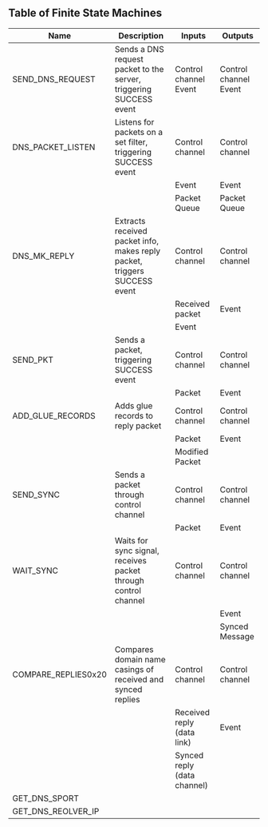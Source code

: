 ## Table of Finite State Machines

| Name               | Description                                                 | Inputs                  | Outputs                 |
|--------------------|-------------------------------------------------------------|-------------------------|-------------------------|
| SEND_DNS_REQUEST   | Sends a DNS request packet to the server, triggering SUCCESS event | Control channel    Event          | Control channel   Event        |
| DNS_PACKET_LISTEN  | Listens for packets on a set filter, triggering SUCCESS event | Control channel          | Control channel          |
|                    |                                                             | Event                   | Event                   |
|                    |                                                             | Packet Queue            | Packet Queue            |
| DNS_MK_REPLY       | Extracts received packet info, makes reply packet, triggers SUCCESS event | Control channel          | Control channel          |
|                    |                                                             | Received packet         | Event                   |
|                    |                                                             | Event                   |                         |
| SEND_PKT           | Sends a packet, triggering SUCCESS event                   | Control channel          | Control channel          |
|                    |                                                             | Packet                  | Event                   |
| ADD_GLUE_RECORDS   | Adds glue records to reply packet                           | Control channel          | Control channel          |
|                    |                                                             | Packet                  | Event                   |
|                    |                                                             | Modified Packet         |                         |
| SEND_SYNC          | Sends a packet through control channel                     | Control channel          | Control channel          |
|                    |                                                             | Packet                  | Event                   |
| WAIT_SYNC          | Waits for sync signal, receives packet through control channel | Control channel          | Control channel          |
|                    |                                                             |                         | Event                   |
|                    |                                                             |                         | Synced Message          |
| COMPARE_REPLIES0x20| Compares domain name casings of received and synced replies  | Control channel          | Control channel          |
|                    |                                                             | Received reply (data link) | Event                   |
|                    |                                                             | Synced reply (data channel) |                         |
| GET_DNS_SPORT      |                                                             |                         |                         |
| GET_DNS_REOLVER_IP |                                                             |                         |                         |
